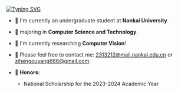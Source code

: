 [![Typing SVG](https://readme-typing-svg.demolab.com?font=Ink+Free&pause=1000&width=435&lines=I+am+Ziheng+Ouyang)](https://git.io/typing-svg)


- 🔭 I'm currently an undergraduate student at **Nankai University**.
- 🌱 majoring in **Computer Science and Technology**.
- 🌱 I'm currently researching **Computer Vision**!
- 🤔 Please feel free to contact me: 2313212@mail.nankai.edu.cn or zihengouyang666@gmail.com.

- 🔭 **Honors:**
  - National Scholarship for the 2023-2024 Academic Year

